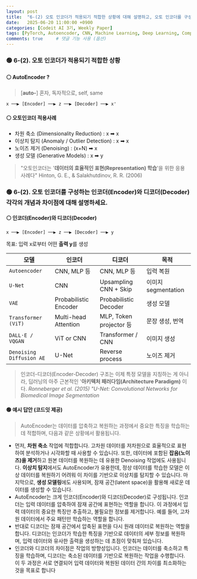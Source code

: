 ```yaml
---
layout: post
title:  "6-(2) 오토 인코더가 적용되기 적합한 상황에 대해 설명하고, 오토 인코더를 구성하는 인코더(Encoder)와 디코더(Decoder) 비교"
date:   2025-06-20 11:00:00 +0900
categories: [Codeit AI 3기, Weekly Paper]
tags: [PyTorch, Autoencoder, CNN, Machine Learning, Deep Learning, Computer Vision, AI]
comments: true     # 댓글 기능 사용 (옵션)
---
```



### 🟢 6-(2). 오토 인코더가 적용되기 적합한 상황
#### ⚪ AutoEncoder ?
> [**auto-**] 
혼자, 독자적으로, self, same 

```vbnet
x ──▶ [Encoder] ──▶ z ──▶ [Decoder] ──▶ x'
```


#### ⚪ 오토인코더 적용사례

- 차원 축소 (Dimensionality Reduction) : x ➡ x
- 이상치 탐지 (Anomaly / Outlier Detection) : x ➡ x
- 노이즈 제거 (Denoising) : (x+N) ➡ x
- 생성 모델 (Generative Models) : x ➡ y

> "오토인코더는 '**데이터의 효율적인 표현(Representation) 학습**'을 위한 응용 사례다" 
Hinton, G. E., & Salakhutdinov, R. R. (2006)


### 🟢 6-(2). 오토 인코더를 구성하는 인코더(Encoder)와 디코더(Decoder) 각각의 개념과 차이점에 대해 설명하세요.


#### ⚪ 인코더(Encoder)와 디코더(Decoder)

```vbnet
x ──▶ [Encoder] ──▶ z ──▶ [Decoder] ──▶ y
```
목표: 입력 x로부터 어떤 **출력 y**를 생성


| 모델                     | 인코더                   | 디코더                    | 목적               |
| ---------------------- | --------------------- | ---------------------- | ---------------- |
| `Autoencoder`            | CNN, MLP 등            | CNN, MLP 등             | 입력 복원            |
| `U-Net `                 | CNN                   | Upsampling CNN + Skip  | 이미지 segmentation |
| `VAE`                    | Probabilistic Encoder | Probabilistic Decoder  | 생성 모델            |
| `Transformer (ViT)`      | Multi-head Attention  | MLP, Token projector 등 | 문장 생성, 번역        |
| `DALL·E / VQGAN`         | ViT or CNN            | Transformer / CNN      | 이미지 생성           |
| `Denoising Diffusion AE` | U-Net                 | Reverse process        | 노이즈 제거           |

>  인코더-디코더(Encoder-Decoder) 구조는 이제 특정 모델을 지칭하는 게 아니라, 딥러닝의 아주 근본적인 '**아키텍처 패러다임(Architecture Paradigm)** 이다. 
*Ronneberger et al. (2015) "U-Net: Convolutional Networks for Biomedical Image Segmentation*




#### 🟢 예시 답안 (코드잇 제공)


>AutoEncoder는 데이터를 압축하고 복원하는 과정에서 중요한 특징을 학습하는 데 적합하며, 다음과 같은 상황에서 활용됩니다.  
- 먼저, **차원 축소** 작업에 적합합니다. 고차원 데이터를 저차원으로 효율적으로 표현하여 분석하거나 시각화할 때 사용할 수 있습니다. 또한, 데이터에 포함된 **잡음(노이즈)을 제거**하고 원본 데이터를 복원하는 데 유용한 Denoising 작업에도 사용됩니다. **이상치 탐지**에서도 AutoEncoder가 유용한데, 정상 데이터를 학습한 모델은 이상 데이터를 복원하기 어려워 이 차이를 기반으로 이상치를 탐지할 수 있습니다. 마지막으로, **생성 모델링**에도 사용되며, 잠재 공간(latent space)을 활용해 새로운 데이터를 생성할 수 있습니다.  
- AutoEncoder는 크게 인코더(Encoder)와 디코더(Decoder)로 구성됩니다. 인코더는 입력 데이터를 압축하여 잠재 공간에 표현하는 역할을 합니다. 이 과정에서 입력 데이터의 중요한 특징만 추출하고, 불필요한 정보를 제거합니다. 예를 들어, 고차원 데이터에서 주요 패턴만 학습하는 역할을 합니다.  
- 반대로 디코더는 잠재 공간에서 압축된 표현을 다시 원래 데이터로 복원하는 역할을 합니다. 디코더는 인코더가 학습한 특징을 기반으로 데이터의 세부 정보를 복원하며, 입력 데이터와 유사한 출력을 생성하는 데 초점이 맞춰져 있습니다.  
- 인코더와 디코더의 차이점은 작업의 방향성입니다. 인코더는 데이터를 축소하고 특징을 학습하며, 디코더는 축소된 데이터를 기반으로 복원하는 작업을 수행합니다. 이 두 과정은 서로 연결되어 입력 데이터와 복원된 데이터 간의 차이를 최소화하는 것을 목표로 합니다